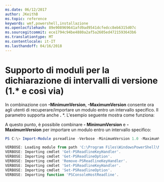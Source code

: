 ```yaml
---
ms.date: 06/12/2017
author: JKeithB
ms.topic: reference
keywords: wmf,powershell,installazione
ms.openlocfilehash: 89e908969641afd9ad9541dcfedcc8eb6315d07c
ms.sourcegitcommit: ece1794c94be4880a2af5a2605ed4721593643b6
ms.translationtype: MT
ms.contentlocale: it-IT
ms.lasthandoff: 04/16/2018
---
```

# <a name="modules-support-for-declaring-version-ranges-1-etc"></a>Supporto di moduli per la dichiarazione di intervalli di versione (1.* e così via)
In combinazione con **-MinimumVersion**, **-MaximumVersion** consente ora agli utenti di recuperare/importare un modulo entro un intervallo specifico. Il parametro supporta anche **.** \*. L'esempio seguente mostra come funziona:

A questo punto, è possibile combinare **- MinimumVersion** e **- MaximumVersion** per importare un modulo entro un intervallo specifico:

```powershell
PS C:\> Import-Module psreadline -Verbose -MinimumVersion 1.0 -MaximumVersion 1.2.*

VERBOSE: Loading module from path 'C:\Program Files\WindowsPowerShell\Modules\psreadline\1.1\psreadline.psd1'.
VERBOSE: Importing cmdlet 'Get-PSReadlineKeyHandler'.
VERBOSE: Importing cmdlet 'Get-PSReadlineOption'.
VERBOSE: Importing cmdlet 'Remove-PSReadlineKeyHandler'.
VERBOSE: Importing cmdlet 'Set-PSReadlineKeyHandler'.
VERBOSE: Importing cmdlet 'Set-PSReadlineOption'.
VERBOSE: Importing function 'PSConsoleHostReadline'.
```
